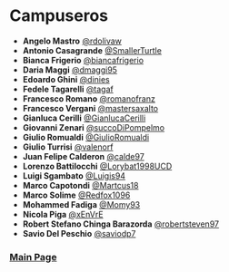 # Campuseros

- **Angelo Mastro** [@rdolivaw](https://github.com/rdolivaw)
- **Antonio Casagrande** [@SmallerTurtle](https://github.com/SmallerTurtle)
- **Bianca Frigerio** [@biancafrigerio](https://github.com/biancafrigerio)
- **Daria Maggi** [@dmaggi95](https://github.com/dmaggi95)
- **Edoardo Ghini** [@dinies](https://github.com/dinies)
- **Fedele Tagarelli** [@tagaf](https://github.com/tagaf)
- **Francesco Romano** [@romanofranz](https://github.com/romanofranz)
- **Francesco Vergani** [@mastersaxalto](https://github.com/mastersaxalto)
- **Gianluca Cerilli** [@GianlucaCerilli](https://github.com/GianlucaCerilli)
- **Giovanni Zenari** [@succoDiPompelmo](https://github.com/succoDiPompelmo)
- **Giulio Romualdi** [@GiulioRomualdi](https://github.com/GiulioRomualdi)
- **Giulio Turrisi** [@valenorf](https://github.com/valenorf)
- **Juan Felipe Calderon** [@calde97](https://github.com/calde97)
- **Lorenzo Battilocchi** [@Lorybat1998UCD](https://github.com/Lorybat1998UCD)
- **Luigi Sgambato** [@Luigis94](https://github.com/Luigis94)
- **Marco Capotondi** [@Martcus18](https://github.com/Martcus18)
- **Marco Solime** [@Redfox1096](https://github.com/Redfox1096)
- **Mohammed Fadiga** [@Momy93](https://github.com/momy93)
- **Nicola Piga** [@xEnVrE](https://github.com/xEnVrE)
- **Robert Stefano Chinga Barazorda** [@robertsteven97](https://github.com/robertsteven97)
- **Savio Del Peschio** [@saviodp7](https://github.com/saviodp7)

### [Main Page](./README.md)
